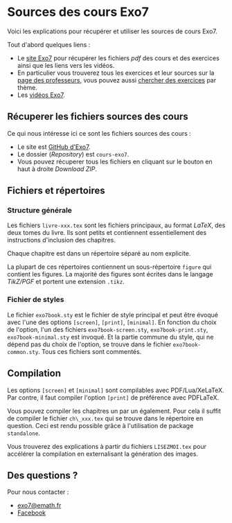 Sources des cours Exo7
======================

Voici les explications pour récupérer et utiliser les sources de cours Exo7.

Tout d'abord quelques liens :

  * Le [site Exo7](http://exo7.emath.fr/) pour récupérer les fichiers *pdf* des cours et des exercices ainsi que les liens vers les vidéos.
  * En particulier vous trouverez tous les exercices et leur sources sur la [page des professeurs](http://exo7.emath.fr/prof.html), vous pouvez aussi [chercher des exercices](http://exo7.emath.fr/search.php) par thème.
  * Les [vidéos Exo7](https://www.youtube.com/user/Exo7Math).


Récuperer les fichiers sources des cours
----------------------------------------

Ce qui nous intéresse ici ce sont les fichiers sources des cours :

  * Le site est [GitHub d'Exo7](https://github.com/exo7math).
  * Le dossier (*Repository*) est `cours-exo7`.
  * Vous pouvez récuperer tous les fichiers en cliquant sur le bouton en haut à droite *Download ZIP*.



Fichiers et répertoires
-----------------------

### Structure générale ###


Les fichiers `livre-xxx.tex` sont les fichiers principaux, au format *LaTeX*, des deux tomes du livre. Ils sont petits et contiennent essentiellement des instructions d'inclusion des chapitres.

Chaque chapitre est dans un répertoire séparé au nom explicite.

La plupart de ces répertoires contiennent un sous-répertoire `figure` qui contient les figures. La majorité des figures sont écrites dans le langage *TikZ/PGF* et portent une extension `.tikz`.

### Fichier de styles ###

Le fichier `exo7book.sty` est le fichier de style principal et peut être évoqué avec l'une des options `[screen]`, `[print]`, `[minimal]`. En fonction du choix de l'option, l'un des fichiers `exo7book-screen.sty`, `exo7book-print.sty`, `exo7book-minimal.sty` est invoqué. Et la partie commune du style, qui ne dépend pas du choix de l'option, se trouve dans le fichier `exo7book-common.sty`. Tous ces fichiers sont commentés.

Compilation
-----------

Les options `[screen]` et `[minimal]` sont compilables avec PDF/Lua/XeLaTeX. Par contre, il faut compiler l'option `[print]` de préférence avec PDFLaTeX.

Vous pouvez compiler les chapitres un par un également. Pour cela il suffit de compiler le fichier `ch\_xxx.tex` qui se trouve dans le répertoire en question. Ceci est rendu possible grâce à l'utilisation de package `standalone`.

Vous trouverez des explications à partir du fichiers `LISEZMOI.tex` pour accélérer la compilation en externalisant la génération des images.

Des questions ?
---------------

Pour nous contacter :

  * exo7@emath.fr
  * [Facebook](https://www.facebook.com/Exo7Math)


